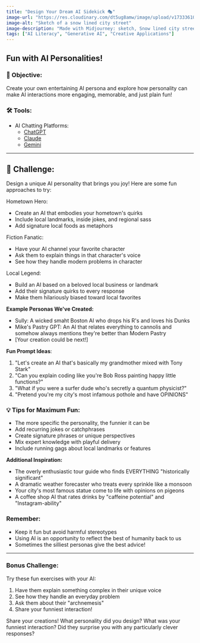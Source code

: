 ```yaml
---
title: "Design Your Dream AI Sidekick 🎭"
image-url: "https://res.cloudinary.com/dt5ug8amw/image/upload/v1733361085/AI%20Advent%202024/Snow_Lined_Street.jpg"
image-alt: "Sketch of a snow lined city street"
image-description: "Made with Midjourney: sketch, Snow lined city street, in inky pen styling, minimalistic --chaos 20 --ar 1:1 --style raw --sref 3362174710 https://s.mj.run/9sQtGhWa-rw --weird 5 --v 6.1"
tags: ["AI Literacy", "Generative AI", "Creative Applications"]
---
```


## Fun with AI Personalities!

### 🎯 Objective: 
Create your own entertaining AI persona and explore how personality can make AI interactions more engaging, memorable, and just plain fun!

### 🛠️ Tools:
- AI Chatting Platforms:
  - [ChatGPT](https://chatgpt.com)
  - [Claude](https://claude.ai)
  - [Gemini](https://gemini.google.com)

---

## 📝 Challenge:
Design a unique AI personality that brings you joy! Here are some fun approaches to try:

Hometown Hero:
- Create an AI that embodies your hometown's quirks
- Include local landmarks, inside jokes, and regional sass
- Add signature local foods as metaphors

Fiction Fanatic:
- Have your AI channel your favorite character
- Ask them to explain things in that character's voice
- See how they handle modern problems in character

Local Legend:
- Build an AI based on a beloved local business or landmark
- Add their signature quirks to every response
- Make them hilariously biased toward local favorites

**Example Personas We've Created:**
- Sully: A wicked smaht Boston AI who drops his R's and loves his Dunks
- Mike's Pastry GPT: An AI that relates everything to cannolis and somehow always mentions they're better than Modern Pastry
- [Your creation could be next!]

**Fun Prompt Ideas**: 
1. "Let's create an AI that's basically my grandmother mixed with Tony Stark"
2. "Can you explain coding like you're Bob Ross painting happy little functions?"
3. "What if you were a surfer dude who's secretly a quantum physicist?"
4. "Pretend you're my city's most infamous pothole and have OPINIONS"

### 💡 Tips for Maximum Fun:
- The more specific the personality, the funnier it can be
- Add recurring jokes or catchphrases
- Create signature phrases or unique perspectives
- Mix expert knowledge with playful delivery
- Include running gags about local landmarks or features

**Additional Inspiration:**
- The overly enthusiastic tour guide who finds EVERYTHING "historically significant"
- A dramatic weather forecaster who treats every sprinkle like a monsoon
- Your city's most famous statue come to life with opinions on pigeons
- A coffee shop AI that rates drinks by "caffeine potential" and "Instagram-ability"

### Remember:
- Keep it fun but avoid harmful stereotypes
- Using AI is an opportunity to reflect the best of humanity back to us
- Sometimes the silliest personas give the best advice!

---

### Bonus Challenge:
Try these fun exercises with your AI:
1. Have them explain something complex in their unique voice
2. See how they handle an everyday problem
3. Ask them about their "archnemesis"
4. Share your funniest interaction!

Share your creations! What personality did you design? What was your funniest interaction? Did they surprise you with any particularly clever responses?
